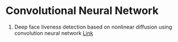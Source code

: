# Convolutional Neural Network

1. Deep face liveness detection based on nonlinear diffusion using convolution neural network [Link](https://drive.google.com/file/d/16ksNzpl4kMMNkijtKRQK3pWI6I3_kMsz/view?usp=sharing)